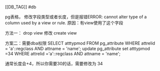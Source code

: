 [[DB_TAG]] #db 

pg表格，
修改字段类型或者长度，但是报错ERROR: cannot alter type of a column used by a view or rule.
原因：有view使用了这个字段

方法一：
drop view
修改
create view

方案二：需要dba权限
SELECT atttypmod FROM pg_attribute WHERE attrelid = 'a'::regclass AND attname = 'name';
update pg_attribute set atttypmod =34 WHERE attrelid ='a'::regclass AND attname = 'name';


通常长度会+4，所以你需要30的话，需要修改为 34